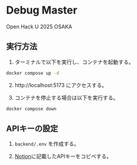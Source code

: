 # Debug Master
Open Hack U 2025 OSAKA

## 実行方法

1. ターミナルで以下を実行し、コンテナを起動する。

```bash
docker compose up -d
```

2. http://localhost:5173 にアクセスする。

3. コンテナを停止する場合は以下を実行する。

```bash
docker compose down
```

## APIキーの設定

1. `backend/.env` を作成する。

2. [Notion](https://www.notion.so/matsuda-takumi/1b3179e2944180f2829df89096efdf13?pvs=4)に記載したAPIキーをコピペする。
